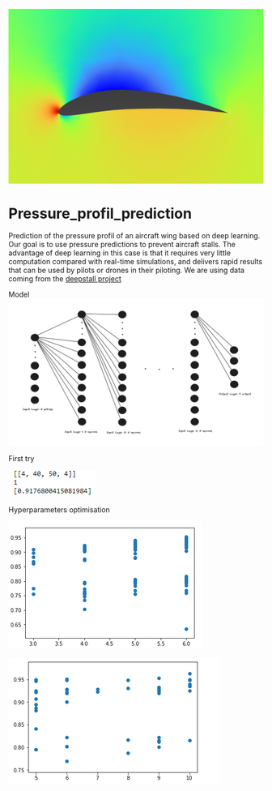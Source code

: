 

![alt text](thumbnail_image.png)

# Pressure_profil_prediction
 Prediction of the pressure profil of an aircraft wing based on deep learning.
 Our goal is to use pressure predictions to prevent aircraft stalls.
 The advantage of deep learning in this case is that it requires very little computation compared with real-time simulations, and delivers rapid results that can be used by pilots or drones in their piloting.
 We are using data coming from the [deepstall project](https://projects.asl.ethz.ch/datasets/doku.php?id=deepstall)

 Model
 ![alt text](image.png)

First try

![alt text](<Capture d’écran 2024-03-20 141647.png>)

 Hyperparameters optimisation

 ![alt text](gen_alg_200.png)

![alt text](80.png)
